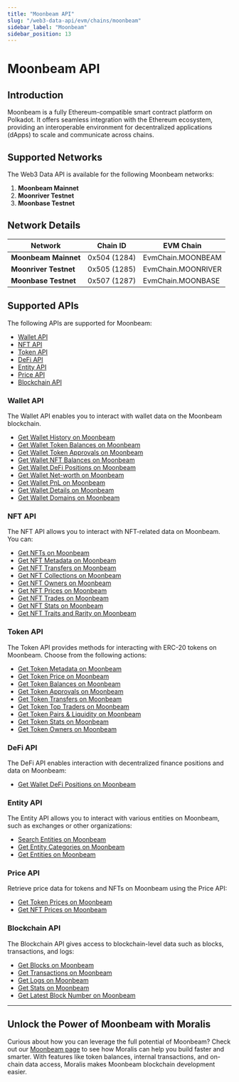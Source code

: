 ```yaml
---
title: "Moonbeam API"
slug: "/web3-data-api/evm/chains/moonbeam"
sidebar_label: "Moonbeam"
sidebar_position: 13
---
```


# Moonbeam API

## Introduction

Moonbeam is a fully Ethereum-compatible smart contract platform on Polkadot. It offers seamless integration with the Ethereum ecosystem, providing an interoperable environment for decentralized applications (dApps) to scale and communicate across chains.

## Supported Networks

The Web3 Data API is available for the following Moonbeam networks:

1. **Moonbeam Mainnet**
2. **Moonriver Testnet**
3. **Moonbase Testnet**

## Network Details

| Network               | Chain ID     | EVM Chain          |
| --------------------- | ------------ | ------------------ |
| **Moonbeam Mainnet**  | 0x504 (1284) | EvmChain.MOONBEAM  |
| **Moonriver Testnet** | 0x505 (1285) | EvmChain.MOONRIVER |
| **Moonbase Testnet**  | 0x507 (1287) | EvmChain.MOONBASE  |

## Supported APIs

The following APIs are supported for Moonbeam:

<ul>
  <li>
    <a href="/web3-data-api/evm/reference#wallet-api">Wallet API</a>
  </li>
  <li>
    <a href="/web3-data-api/evm/reference#nft-api">NFT API</a>
  </li>
  <li>
    <a href="/web3-data-api/evm/reference#token-api">Token API</a>
  </li>
  <li>
    <a href="/web3-data-api/evm/reference#defi-api">DeFi API</a>
  </li>
  <li>
    <a href="/web3-data-api/evm/reference#entity-api">Entity API</a>
  </li>
  <li>
    <a href="/web3-data-api/evm/reference#price-api">Price API</a>
  </li>
  <li>
    <a href="/web3-data-api/evm/reference#blockchain-api">Blockchain API</a>
  </li>
</ul>

### Wallet API

The Wallet API enables you to interact with wallet data on the Moonbeam blockchain.

<ul>
  <li>
    <a href="/web3-data-api/evm/reference#get-wallet-history">Get Wallet History on Moonbeam</a>
  </li>
  <li>
    <a href="/web3-data-api/evm/reference#get-wallet-token-balances">Get Wallet Token Balances on Moonbeam</a>
  </li>
  <li>
    <a href="/web3-data-api/evm/reference#get-wallet-token-approvals">Get Wallet Token Approvals on Moonbeam</a>
  </li>
  <li>
    <a href="/web3-data-api/evm/reference#get-wallet-nfts">Get Wallet NFT Balances on Moonbeam</a>
  </li>
  <li>
    <a href="/web3-data-api/evm/reference#get-wallet-defi-positions">Get Wallet DeFi Positions on Moonbeam</a>
  </li>
  <li>
    <a href="/web3-data-api/evm/reference#get-wallet-net-worth">Get Wallet Net-worth on Moonbeam</a>
  </li>
  <li>
    <a href="/web3-data-api/evm/reference#get-wallet-pnl">Get Wallet PnL on Moonbeam</a>
  </li>
  <li>
    <a href="/web3-data-api/evm/reference#get-wallet-details">Get Wallet Details on Moonbeam</a>
  </li>
  <li>
    <a href="/web3-data-api/evm/reference#get-wallet-domains">Get Wallet Domains on Moonbeam</a>
  </li>
</ul>

### NFT API

The NFT API allows you to interact with NFT-related data on Moonbeam. You can:

<ul>
  <li>
    <a href="/web3-data-api/evm/reference#get-nfts">Get NFTs on Moonbeam</a>
  </li>
  <li>
    <a href="/web3-data-api/evm/reference#get-nft-metadata">Get NFT Metadata on Moonbeam</a>
  </li>
  <li>
    <a href="/web3-data-api/evm/reference#get-nft-transfers">Get NFT Transfers on Moonbeam</a>
  </li>
  <li>
    <a href="/web3-data-api/evm/reference#get-nft-collections">Get NFT Collections on Moonbeam</a>
  </li>
  <li>
    <a href="/web3-data-api/evm/reference#get-nft-owners">Get NFT Owners on Moonbeam</a>
  </li>
  <li>
    <a href="/web3-data-api/evm/reference#get-nft-prices">Get NFT Prices on Moonbeam</a>
  </li>
  <li>
    <a href="/web3-data-api/evm/reference#get-nft-trades">Get NFT Trades on Moonbeam</a>
  </li>
  <li>
    <a href="/web3-data-api/evm/reference#get-nft-stats">Get NFT Stats on Moonbeam</a>
  </li>
  <li>
    <a href="/web3-data-api/evm/reference#get-nft-traits-and-rarity">Get NFT Traits and Rarity on Moonbeam</a>
  </li>
</ul>

### Token API

The Token API provides methods for interacting with ERC-20 tokens on Moonbeam. Choose from the following actions:

<ul>
  <li>
    <a href="/web3-data-api/evm/reference#get-token-metadata">Get Token Metadata on Moonbeam</a>
  </li>
  <li>
    <a href="/web3-data-api/evm/reference#get-token-price">Get Token Price on Moonbeam</a>
  </li>
  <li>
    <a href="/web3-data-api/evm/reference#get-token-balances">Get Token Balances on Moonbeam</a>
  </li>
  <li>
    <a href="/web3-data-api/evm/reference#get-token-approvals">Get Token Approvals on Moonbeam</a>
  </li>
  <li>
    <a href="/web3-data-api/evm/reference#get-token-transfers">Get Token Transfers on Moonbeam</a>
  </li>
  <li>
    <a href="/web3-data-api/evm/reference#get-token-top-traders">Get Token Top Traders on Moonbeam</a>
  </li>
  <li>
    <a href="/web3-data-api/evm/reference#get-token-pairs--liquidity">Get Token Pairs & Liquidity on Moonbeam</a>
  </li>
  <li>
    <a href="/web3-data-api/evm/reference#get-token-stats">Get Token Stats on Moonbeam</a>
  </li>
  <li>
    <a href="/web3-data-api/evm/reference#get-token-owners">Get Token Owners on Moonbeam</a>
  </li>
</ul>

### DeFi API

The DeFi API enables interaction with decentralized finance positions and data on Moonbeam:

<ul>
  <li>
    <a href="/web3-data-api/evm/reference#get-wallet-defi-positions">Get Wallet DeFi Positions on Moonbeam</a>
  </li>
</ul>

### Entity API

The Entity API allows you to interact with various entities on Moonbeam, such as exchanges or other organizations:

<ul>
  <li>
    <a href="/web3-data-api/evm/reference#search-entities">Search Entities on Moonbeam</a>
  </li>
  <li>
    <a href="/web3-data-api/evm/reference#get-entity-categories">Get Entity Categories on Moonbeam</a>
  </li>
  <li>
    <a href="/web3-data-api/evm/reference#get-entities">Get Entities on Moonbeam</a>
  </li>
</ul>

### Price API

Retrieve price data for tokens and NFTs on Moonbeam using the Price API:

<ul>
  <li>
    <a href="/web3-data-api/evm/reference#get-token-prices">Get Token Prices on Moonbeam</a>
  </li>
  <li>
    <a href="/web3-data-api/evm/reference#get-nft-prices">Get NFT Prices on Moonbeam</a>
  </li>
</ul>

### Blockchain API

The Blockchain API gives access to blockchain-level data such as blocks, transactions, and logs:

<ul>
  <li>
    <a href="/web3-data-api/evm/reference#get-blocks">Get Blocks on Moonbeam</a>
  </li>
  <li>
    <a href="/web3-data-api/evm/reference#get-transactions">Get Transactions on Moonbeam</a>
  </li>
  <li>
    <a href="/web3-data-api/evm/reference#get-logs">Get Logs on Moonbeam</a>
  </li>
  <li>
    <a href="/web3-data-api/evm/reference#get-stats">Get Stats on Moonbeam</a>
  </li>
  <li>
    <a href="/web3-data-api/evm/reference#get-latest-block-number">Get Latest Block Number on Moonbeam</a>
  </li>
</ul>

---

## Unlock the Power of Moonbeam with Moralis

Curious about how you can leverage the full potential of Moonbeam? Check out our [Moonbeam page](https://developers.moralis.com/chains/moonbeam/) to see how Moralis can help you build faster and smarter. With features like token balances, internal transactions, and on-chain data access, Moralis makes Moonbeam blockchain development easier.

